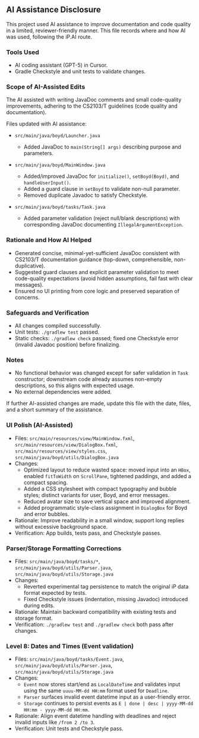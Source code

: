 ## AI Assistance Disclosure

This project used AI assistance to improve documentation and code quality in a limited, reviewer-friendly manner. This file records where and how AI was used, following the iP.AI route.

### Tools Used
- AI coding assistant (GPT-5) in Cursor.
- Gradle Checkstyle and unit tests to validate changes.

### Scope of AI-Assisted Edits
The AI assisted with writing JavaDoc comments and small code-quality improvements, adhering to the CS2103/T guidelines (code quality and documentation).

Files updated with AI assistance:
- `src/main/java/boyd/Launcher.java`
  - Added JavaDoc to `main(String[] args)` describing purpose and parameters.

- `src/main/java/boyd/MainWindow.java`
  - Added/improved JavaDoc for `initialize()`, `setBoyd(Boyd)`, and `handleUserInput()`.
  - Added a guard clause in `setBoyd` to validate non-null parameter.
  - Removed duplicate Javadoc to satisfy Checkstyle.

- `src/main/java/boyd/tasks/Task.java`
  - Added parameter validation (reject null/blank descriptions) with corresponding JavaDoc documenting `IllegalArgumentException`.

### Rationale and How AI Helped
- Generated concise, minimal-yet-sufficient JavaDoc consistent with CS2103/T documentation guidance (top-down, comprehensible, non-duplicative).
- Suggested guard clauses and explicit parameter validation to meet code-quality expectations (avoid hidden assumptions, fail fast with clear messages).
- Ensured no UI printing from core logic and preserved separation of concerns.

### Safeguards and Verification
- All changes compiled successfully.
- Unit tests: `./gradlew test` passed.
- Static checks: `./gradlew check` passed; fixed one Checkstyle error (invalid Javadoc position) before finalizing.

### Notes
- No functional behavior was changed except for safer validation in `Task` constructor; downstream code already assumes non-empty descriptions, so this aligns with expected usage.
- No external dependencies were added.

If further AI-assisted changes are made, update this file with the date, files, and a short summary of the assistance.

### UI Polish (AI-Assisted)
- Files: `src/main/resources/view/MainWindow.fxml`, `src/main/resources/view/DialogBox.fxml`, `src/main/resources/view/styles.css`, `src/main/java/boyd/utils/DialogBox.java`
- Changes:
  - Optimized layout to reduce wasted space: moved input into an `HBox`, enabled `fitToWidth` on `ScrollPane`, tightened paddings, and added a compact spacing.
  - Added a CSS stylesheet with compact typography and bubble styles; distinct variants for user, Boyd, and error messages.
  - Reduced avatar size to save vertical space and improved alignment.
  - Added programmatic style-class assignment in `DialogBox` for Boyd and error bubbles.
- Rationale: Improve readability in a small window, support long replies without excessive background space.
- Verification: App builds, tests pass, and Checkstyle passes.

### Parser/Storage Formatting Corrections
- Files: `src/main/java/boyd/tasks/*`, `src/main/java/boyd/utils/Parser.java`, `src/main/java/boyd/utils/Storage.java`
- Changes:
  - Reverted experimental tag persistence to match the original iP data format expected by tests.
  - Fixed Checkstyle issues (indentation, missing Javadoc) introduced during edits.
- Rationale: Maintain backward compatibility with existing tests and storage format.
- Verification: `./gradlew test` and `./gradlew check` both pass after changes.

### Level 8: Dates and Times (Event validation)
- Files: `src/main/java/boyd/tasks/Event.java`, `src/main/java/boyd/utils/Parser.java`, `src/main/java/boyd/utils/Storage.java`
- Changes:
  - `Event` now stores start/end as `LocalDateTime` and validates input using the same `uuuu-MM-dd HH:mm` format used for `Deadline`.
  - `Parser` surfaces invalid event datetime input as a user-friendly error.
  - `Storage` continues to persist events as `E | done | desc | yyyy-MM-dd HH:mm - yyyy-MM-dd HH:mm`.
- Rationale: Align event datetime handling with deadlines and reject invalid inputs like `/from 2 /to 3`.
- Verification: Unit tests and Checkstyle pass.

